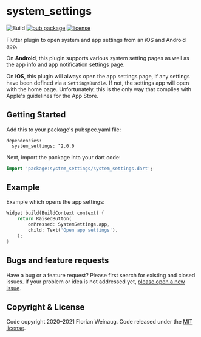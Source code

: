 # system_settings

![Build](https://github.com/fweinaug/system_settings/workflows/Build/badge.svg)
[![pub package](https://img.shields.io/pub/v/system_settings.svg)](https://pub.dev/packages/system_settings)
[![license](https://img.shields.io/badge/license-MIT-green)](https://github.com/fweinaug/system_settings/blob/master/LICENSE)

Flutter plugin to open system and app settings from an iOS and Android app.

On **Android**, this plugin supports various system setting pages as well as the app info and app notification settings page.

On **iOS**, this plugin will always open the app settings page, if any settings have been defined via a `SettingsBundle`.
If not, the settings app will open with the home page. Unfortunately, this is the only way that complies with Apple's guidelines for the App Store.

## Getting Started

Add this to your package's pubspec.yaml file:

```
dependencies:
  system_settings: ^2.0.0
```

Next, import the package into your dart code:

```dart
import 'package:system_settings/system_settings.dart';
```

## Example

Example which opens the app settings:

```dart
Widget build(BuildContext context) {
    return RaisedButton(
        onPressed: SystemSettings.app,
        child: Text('Open app settings'),
    );
}
```

## Bugs and feature requests

Have a bug or a feature request? Please first search for existing and closed issues.
If your problem or idea is not addressed yet, [please open a new issue](https://github.com/fweinaug/system_settings/issues/new).

## Copyright & License

Code copyright 2020–2021 Florian Weinaug.
Code released under the [MIT license](https://github.com/fweinaug/system_settings/blob/master/LICENSE).
